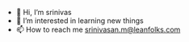 - 👋 Hi, I’m srinivas
- 👀 I’m interested in learning new things
- 📫 How to reach me srinivasan.m@leanfolks.com

<!---
srini-leanfolks/srini-leanfolks is a ✨ special ✨ repository because its `README.md` (this file) appears on your GitHub profile.
You can click the Preview link to take a look at your changes.
--->

